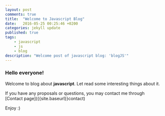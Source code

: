 ```yaml
---
layout: post
comments: true
title:  "Welcome to Javascript Blog"
date:   2016-05-25 00:25:46 +0200
categories: jekyll update
published: true
tags: 
    - javascript
    - js
    - blog
description: "Welcome post of javascript blog: 'blogJS'"
---
```

### Hello everyone! 

Welcome to blog about **javascript**.
Let read some interesting things about it.
<!--more-->If you have any proposals or questions, you may contact me through [Contact page]({{site.baseurl}}contact)

Enjoy :)
